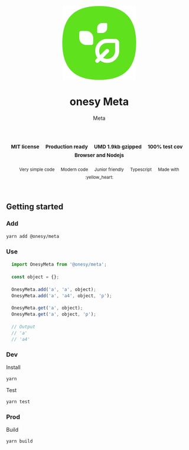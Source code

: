 
</br>
</br>

<p align='center'>
  <a target='_blank' rel='noopener noreferrer' href='#'>
    <img src='utils/images/logo.svg' alt='onesy logo' />
  </a>
</p>

<h1 align='center'>onesy Meta</h1>

<p align='center'>
  Meta
</p>

<br />

<h3 align='center'>
  <sub>MIT license&nbsp;&nbsp;&nbsp;&nbsp;</sub>
  <sub>Production ready&nbsp;&nbsp;&nbsp;&nbsp;</sub>
  <sub>UMD 1.9kb gzipped&nbsp;&nbsp;&nbsp;&nbsp;</sub>
  <sub>100% test cov&nbsp;&nbsp;&nbsp;&nbsp;</sub>
  <sub>Browser and Nodejs</sub>
</h3>

<p align='center'>
    <sub>Very simple code&nbsp;&nbsp;&nbsp;&nbsp;</sub>
    <sub>Modern code&nbsp;&nbsp;&nbsp;&nbsp;</sub>
    <sub>Junior friendly&nbsp;&nbsp;&nbsp;&nbsp;</sub>
    <sub>Typescript&nbsp;&nbsp;&nbsp;&nbsp;</sub>
    <sub>Made with :yellow_heart:</sub>
</p>

<br />

## Getting started

### Add

```sh
yarn add @onesy/meta
```

### Use

```javascript
  import OnesyMeta from '@onesy/meta';

  const object = {};

  OnesyMeta.add('a', 'a', object);
  OnesyMeta.add('a', 'a4', object, 'p');

  OnesyMeta.get('a', object);
  OnesyMeta.get('a', object, 'p');

  // Output
  // 'a'
  // 'a4'
```

### Dev

Install

```sh
yarn
```

Test

```sh
yarn test
```

### Prod

Build

```sh
yarn build
```
